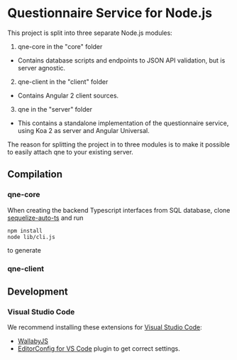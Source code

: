 # Questionnaire Service for Node.js

This project is split into three separate Node.js modules:

1. qne-core in the "core" folder
  * Contains database scripts and endpoints to JSON API validation, but is server agnostic.
2. qne-client in the "client" folder
  * Contains Angular 2 client sources.
3. qne in the "server" folder
  * This contains a standalone implementation of the questionnaire service, using Koa 2 as server and Angular Universal.

The reason for splitting the project in to three modules is to make it possible to easily attach qne to your existing server.

## Compilation

### qne-core

When creating the backend Typescript interfaces from SQL database, clone [sequelize-auto-ts](https://github.com/keunlee/sequelize-auto-ts) and run
```
npm install
node lib/cli.js
```
to generate

### qne-client

## Development

### Visual Studio Code

We recommend installing these extensions for [Visual Studio Code](https://code.visualstudio.com/):
* [WallabyJS](https://marketplace.visualstudio.com/items?itemName=WallabyJs.wallaby-vscode)
* [EditorConfig for VS Code](https://marketplace.visualstudio.com/items?itemName=EditorConfig.EditorConfig) plugin to get correct settings.
